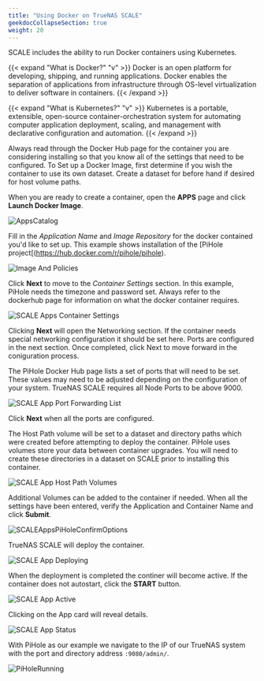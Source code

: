 ```yaml
---
title: "Using Docker on TrueNAS SCALE"
geekdocCollapseSection: true
weight: 20
---
```



SCALE includes the ability to run Docker containers using Kubernetes.

{{< expand "What is Docker?" "v" >}}
Docker is an open platform for developing, shipping, and running applications. Docker enables the separation of applications from infrastructure through OS-level virtualization to deliver software in containers.
{{< /expand >}}

{{< expand "What is Kubernetes?" "v" >}}
Kubernetes is a portable, extensible, open-source container-orchestration system for automating computer application deployment, scaling, and management with declarative configuration and automation.
{{< /expand >}}


Always read through the Docker Hub page for the container you are considering installing so that you know all of the settings that need to be configured.
To Set up a Docker Image, first determine if you wish the container to use its own dataset.  Create a dataset for before hand if desired for host volume paths. 


When you are ready to create a container, open the **APPS** page and click **Launch Docker Image**.


![AppsCatalog](/images/SCALE/AppsCatalog.png "Apps Catalog")


Fill in the *Application Name* and *Image Repository* for the docker contained you'd like to set up.  This example shows installation of the [PiHole project[(https://hub.docker.com/r/pihole/pihole).

![Image And Policies](/images/SCALE/SCALEAppsPiHoleImageAndPolicies.png "Image And Policies")

Click **Next** to move to the *Container Settings* section. In this example, PiHole needs the timezone and password set.   Always refer to the dockerhub page for information on what the docker container requires.

![SCALE Apps Container Settings](/images/SCALE/SCALEAppsPiHoleContainerSettings.png "SCALE Apps Container Settings")

Clicking **Next** will open the Networking section. If the container needs special networking configuration it should be set here.  Ports are configured in the next section.  Once completed, click Next to move forward in the coniguration process.

The PiHole Docker Hub page lists a set of ports that will need to be set.  These values may need to be adjusted depending on the configuration of your system.  TrueNAS SCALE requires all Node Ports to be above 9000. 

![SCALE App Port Forwarding List](/images/SCALE/SCALEAppsPiHolePortForwardingList.png "SCALE App Port Forwarding List")

Click **Next** when all the ports are configured.

The Host Path volume will be set to a dataset and directory paths which were created before attempting to deploy the container. PiHole uses volumes store your data between container upgrades.  You will need to create these directories in a dataset on SCALE prior to installing this container.

![SCALE App Host Path Volumes](/images/SCALE/SCALEAppsPiHoleHostPathVolumes.png "SCALE App Host Path Volumes")

Additional Volumes can be added to the container if needed.
When all the settings have been entered, verify the Application and Container Name and click **Submit**. 

![SCALEAppsPiHoleConfirmOptions](/images/SCALE/SCALEAppsPiHoleConfirmOptions.png "SCALE Apps PiHole Confirm Options")

TrueNAS SCALE will deploy the container.

![SCALE App Deploying](/images/SCALE/SCALEAppsPiHoleDeploying.png "SCALE App Deploying")

When the deployment is completed the continer will become active.  If the container does not autostart, click the **START** button.

![SCALE App Active](/images/SCALE/AppsPiHoleActive.png "SCALE App Active")

Clicking on the App card will reveal details.

![SCALE App Status](/images/SCALE/AppsPiHoleStatus.png "SCALE App Status")

With PiHole as our example we navigate to the IP of our TrueNAS system with the port and directory address `:9080/admin/`.

![PiHoleRunning](/images/SCALE/AppsPiHoleRunning.png "PiHole Running")


